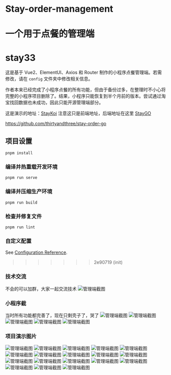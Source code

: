 
# Stay-order-management
一个用于点餐的管理端
=======
# stay33
这是基于 Vue2、ElementUI、Axios 和 Router 制作的小程序点餐管理端。若需修改，请在 `config` 文件夹中修改相关信息。

作者本来已经完成了小程序点餐的所有功能，但由于备份过多，在整理时不小心将完整的小程序项目删除了。结果，小程序只能恢复到半个月前的版本。尝试通过淘宝找回数据也未成功，因此只能开源管理端部分。

这是演示的地址：[StayKoi](https://fo.staykoi.asia)
注意这只是前端地址，后端地址在这里 [StayGO]([StayKoi](https://fo.staykoi.asia))

https://github.com/thirtyandthree/stay-order-go
## 项目设置
```
pnpm install
```

### 编译并热重载开发环境
```
pnpm run serve
```

### 编译并压缩生产环境
```
pnpm run build
```

### 检查并修复文件
```
pnpm run lint
```

### 自定义配置
See [Configuration Reference](https://cli.vuejs.org/config/).
>>>>>>> 2e90719 (init)
>>>>>>>
>>>>>>> 
### 技术交流
不会的可以加群，大家一起交流技术
![管理端截图](https://qiniu.staykoi.asia/github/%E5%B0%8F%E7%A8%8B%E5%BA%8F/qrcode_1718418622537.jpg)

### 小程序截
当时所有功能都完善了，现在只剩壳子了，哭了
![管理端截图](https://qiniu.staykoi.asia/github/%E5%B0%8F%E7%A8%8B%E5%BA%8F/%E5%BE%AE%E4%BF%A1%E5%9B%BE%E7%89%87_20240615102556.png)
![管理端截图](https://qiniu.staykoi.asia/github/%E5%B0%8F%E7%A8%8B%E5%BA%8F/%E5%BE%AE%E4%BF%A1%E5%9B%BE%E7%89%87_20240615102613.png)
![管理端截图](https://qiniu.staykoi.asia/github/%E5%B0%8F%E7%A8%8B%E5%BA%8F/%E5%BE%AE%E4%BF%A1%E5%9B%BE%E7%89%87_20240615102616.png)
![管理端截图](https://qiniu.staykoi.asia/github/%E5%B0%8F%E7%A8%8B%E5%BA%8F/%E5%BE%AE%E4%BF%A1%E5%9B%BE%E7%89%87_20240615102619.png)
![管理端截图](https://qiniu.staykoi.asia/github/%E5%B0%8F%E7%A8%8B%E5%BA%8F/%E5%BE%AE%E4%BF%A1%E5%9B%BE%E7%89%87_20240615102622.png)



### 项目演示图片
![管理端截图](https://qiniu.staykoi.asia/github/%E5%BE%AE%E4%BF%A1%E5%9B%BE%E7%89%87_20240615094823.png)
![管理端截图](https://qiniu.staykoi.asia/github/%E5%BE%AE%E4%BF%A1%E5%9B%BE%E7%89%87_20240615094908.png)
![管理端截图](https://qiniu.staykoi.asia/github/%E5%BE%AE%E4%BF%A1%E5%9B%BE%E7%89%87_20240615094911.png)
![管理端截图](https://qiniu.staykoi.asia/github/%E5%BE%AE%E4%BF%A1%E5%9B%BE%E7%89%87_20240615094915.png)
![管理端截图](https://qiniu.staykoi.asia/github/%E5%BE%AE%E4%BF%A1%E5%9B%BE%E7%89%87_20240615094918.png)
![管理端截图](https://qiniu.staykoi.asia/github/%E5%BE%AE%E4%BF%A1%E5%9B%BE%E7%89%87_20240615094921.png)
![管理端截图](https://qiniu.staykoi.asia/github/%E5%BE%AE%E4%BF%A1%E5%9B%BE%E7%89%87_20240615094924.png)
![管理端截图](https://qiniu.staykoi.asia/github/%E5%BE%AE%E4%BF%A1%E5%9B%BE%E7%89%87_20240615094927.png)
![管理端截图](https://qiniu.staykoi.asia/github/%E5%BE%AE%E4%BF%A1%E5%9B%BE%E7%89%87_20240615094930.png)
![管理端截图](https://qiniu.staykoi.asia/github/%E5%BE%AE%E4%BF%A1%E5%9B%BE%E7%89%87_20240615094933.png)
![管理端截图](https://qiniu.staykoi.asia/github/%E5%BE%AE%E4%BF%A1%E5%9B%BE%E7%89%87_20240615094936.png)
![管理端截图](https://qiniu.staykoi.asia/github/%E5%BE%AE%E4%BF%A1%E5%9B%BE%E7%89%87_20240615094940.png)
![管理端截图](https://qiniu.staykoi.asia/github/%E5%BE%AE%E4%BF%A1%E5%9B%BE%E7%89%87_20240615094943.png)
![管理端截图](https://qiniu.staykoi.asia/github/%E5%BE%AE%E4%BF%A1%E5%9B%BE%E7%89%87_20240615094946.png)
![管理端截图](https://qiniu.staykoi.asia/github/%E5%BE%AE%E4%BF%A1%E5%9B%BE%E7%89%87_20240615094949.png)
![管理端截图](https://qiniu.staykoi.asia/github/%E5%BE%AE%E4%BF%A1%E5%9B%BE%E7%89%87_20240615094952.png)
![管理端截图](https://qiniu.staykoi.asia/github/%E5%BE%AE%E4%BF%A1%E5%9B%BE%E7%89%87_20240615094955.png)
![管理端截图](https://qiniu.staykoi.asia/github/%E5%BE%AE%E4%BF%A1%E5%9B%BE%E7%89%87_20240615094958.png)
